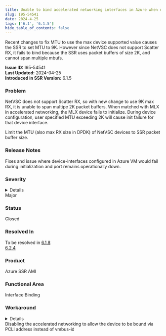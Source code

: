 ```yaml
---
title: Unable to bind accelerated networking interfaces in Azure when using vmbus-id
slug: I95-54541
date: 2024-4-25
tags: ['6.1', '6.1.5']
hide_table_of_contents: false
---
```


Recent changes to fix MTU to use the max device supported value causes the SSR to set MTU to 9K. However since NetVSC does not support Scatter RX, it fails to bind because the SSR uses packet buffers of size 2K, and cannot span multiple mbufs.

<!-- truncate -->

**Issue ID:** I95-54541  
**Last Updated:** 2024-04-25  
**Introduced in SSR Version:** 6.1.5

### Problem
NetVSC does not support Scatter RX, so with new change to use 9K max RX, it is unable to span multipe 2K packet buffers. When matched with MLX in accelerated networking, the MLX device fails to initialize.
During device configuration, user specified MTU exceeding 2K will cause init failure for that device interface.

Limit the MTU (also max RX size in DPDK) of NetVSC devices to SSR packet buffer size.

### Release Notes
Fixes and issue where device-interfaces configured in Azure VM would fail during initialization and port remains operationally down.

### Severity
<details>
The potential impact of a software defect if encountered. Severity levels are:
* Critical: Could severely affect service, capacity/traffic, and maintenance capabilities. May have a prolonged impact to the entire system.
* Major: Could seriously affect system operation, maintenance, administration and related tasks.
* Minor: Would not significantly impair the functioning or or affect service.
</details>
Major

### Status
Closed

### Resolved In
To be resolved in [6.1.8](../docs/release_notes_128t_6.1)  
[6.2.4](../docs/release_notes_128t_6.2#release-624-14r2)

### Product
Azure SSR AMI

### Functional Area
Interface Binding

### Workaround
<details>
Juniper may provide a method to temporarily circumvent a problem; workarounds do not exist for all issues.
</details>
Disabling the accelerated networking to allow the device to be bound via PCLI address instead of vmbus-id
